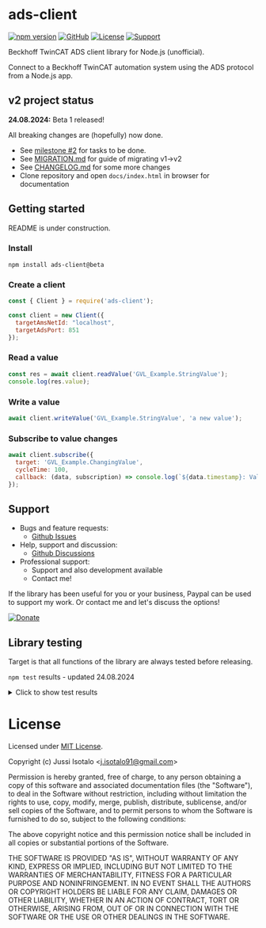 # ads-client


[![npm version](https://img.shields.io/npm/v/ads-client)](https://www.npmjs.org/package/ads-client) 
[![GitHub](https://img.shields.io/badge/View%20on-GitHub-brightgreen)](https://github.com/jisotalo/ads-client)
[![License](https://img.shields.io/github/license/jisotalo/ads-client)](https://choosealicense.com/licenses/mit/)
[![Support](https://img.shields.io/badge/Donate-PayPal-yellow)](https://www.paypal.com/donate/?business=KUWBXXCVGZZME&no_recurring=0&currency_code=EUR)

Beckhoff TwinCAT ADS client library for Node.js (unofficial). 

Connect to a Beckhoff TwinCAT automation system using the ADS protocol from a Node.js app.

## v2 project status

**24.08.2024:** Beta 1 released! 

All breaking changes are (hopefully) now done.

* See [milestone #2](https://github.com/jisotalo/ads-client/milestone/2) for tasks to be done.
* See [MIGRATION.md](https://github.com/jisotalo/ads-client/blob/v2-dev/MIGRATION.md) for guide of migrating v1->v2
* See [CHANGELOG.md](https://github.com/jisotalo/ads-client/blob/v2-dev/CHANGELOG.md) for some more changes
* Clone repository and open `docs/index.html` in browser for documentation

## Getting started

README is under construction.

### Install
`npm install ads-client@beta`

### Create a client

```js
const { Client } = require('ads-client');

const client = new Client({
  targetAmsNetId: "localhost",
  targetAdsPort: 851
});
```

### Read a value

```js
const res = await client.readValue('GVL_Example.StringValue');
console.log(res.value);
```

### Write a value

```js
await client.writeValue('GVL_Example.StringValue', 'a new value');
```
### Subscribe to value changes

```js
await client.subscribe({
  target: 'GVL_Example.ChangingValue',
  cycleTime: 100,
  callback: (data, subscription) => console.log(`${data.timestamp}: Value changed to ${data.value}`)
});
```

## Support

* Bugs and feature requests: 
  * [Github Issues](https://github.com/jisotalo/ads-client/issues)
* Help, support and discussion: 
  * [Github Discussions](https://github.com/jisotalo/ads-client/discussions)
* Professional support: 
  * Support and also development available 
  * Contact me!

If the library has been useful for you or your business, Paypal can be used to support my work. Or contact me and let's discuss the options!

[![Donate](https://img.shields.io/badge/Donate-PayPal-yellow)](https://www.paypal.com/donate/?business=KUWBXXCVGZZME&no_recurring=0&currency_code=EUR)

## Library testing

Target is that all functions of the library are always tested before releasing.

`npm test` results - updated 24.08.2024

<details>
<summary>Click to show test results</summary>
<pre>
√ IMPORTANT NOTE: This test requires running a specific PLC project locally (https://github.com/jisotalo/ads-client-test-plc-project)                                                                                                                         
  connection
    √ client is not connected at beginning (1 ms)                                                                               
    √ checking ads client settings (1 ms)                                                                                       
    √ connecting to the target (31 ms)                                                                                          
    √ checking that test PLC project is active (13 ms)                                                                          
    √ checking that test PLC project version is correct (10 ms)                                                                 
    √ caching of symbols and data types (1 ms)                                                                                  
    √ reconnecting (36 ms)                                                                                                      
  resetting PLC to original state                                                                                               
    √ resetting PLC (514 ms)                                                                                                    
    √ checking that reset was successful (8 ms)                                                                                 
    √ checking that PLC is not running (12 ms)                                                                                  
    √ setting IsReset to false (4 ms)                                                                                           
    √ starting PLC (8 ms)                                                                                                       
    √ checking that test PLC project is running (506 ms)                                                                        
  testing PLC runtime stop, start, restart                                                                                      
    √ stopping PLC (16 ms)                                                                                                      
    √ starting PLC (15 ms)                                                                                                      
    √ restarting PLC (538 ms)                                                                                                   
  system state, PLC runtime states and device information                                                                       
    √ reading TwinCAT system state (7 ms)                                                                                       
    √ reading PLC runtime (port 851) state (5 ms)                                                                               
    √ reading PLC runtime (port 852) state (5 ms)                                                                               
    √ reading PLC runtime device info (4 ms)                                                                                    
    √ reading TwinCAT system device info (5 ms)                                                                                 
    √ reading PLC runtime symbol version (5 ms)                                                                                 
  symbols and data types                                                                                                        
    √ reading upload info (4 ms)                                                                                                
    √ reading all symbols (15 ms)                                                                                               
    √ reading single symbol information (2 ms)                                                                                  
    √ reading all data type information (19 ms)                                                                                 
    √ reading single data type information (2 ms)                                                                               
  data conversion                                                                                                               
    √ converting a raw PLC value to a Javascript variable (5 ms)                                                                
    √ converting a Javascript value to a raw PLC value (40 ms)                                                                  
  reading values                                                                                                                
    reading standard values                                                                                                     
      √ reading BOOL (15 ms)                                                                                                    
      √ reading BYTE (8 ms)                                                                                                     
      √ reading WORD (7 ms)                                                                                                     
      √ reading DWORD (6 ms)
      √ reading SINT (11 ms)                                                                                                    
      √ reading USINT (6 ms)                                                                                                    
      √ reading INT (13 ms)                                                                                                     
      √ reading UINT (7 ms)                                                                                                     
      √ reading DINT (15 ms)                                                                                                    
      √ reading UDINT (8 ms)                                                                                                    
      √ reading REAL (32 ms)                                                                                                    
      √ reading STRING (15 ms)                                                                                                  
      √ reading DATE (8 ms)                                                                                                     
      √ reading DT (13 ms)                                                                                                      
      √ reading TOD (16 ms)                                                                                                     
      √ reading TIME (9 ms)                                                                                                     
      √ reading LWORD (8 ms)                                                                                                    
      √ reading LINT (12 ms)                                                                                                    
      √ reading ULINT (7 ms)                                                                                                    
      √ reading LREAL (29 ms)                                                                                                   
      √ reading WSTRING (12 ms)                                                                                                 
      √ reading LDATE (---- TODO: Needs TC 3.1.4026 ----)                                                                       
      √ reading LDT (---- TODO: Needs TC 3.1.4026 ----)                                                                         
      √ reading LTOD (---- TODO: Needs TC 3.1.4026 ----)                                                                        
      √ reading LTIME (7 ms)                                                                                                    
    reading standard array values                                                                                               
      √ reading ARRAY OF BOOL (13 ms)                                                                                           
      √ reading ARRAY OF BYTE (8 ms)                                                                                            
      √ reading ARRAY OF WORD (7 ms)                                                                                            
      √ reading ARRAY OF DWORD (8 ms)                                                                                           
      √ reading ARRAY OF SINT (13 ms)                                                                                           
      √ reading ARRAY OF USINT (7 ms)                                                                                           
      √ reading ARRAY OF INT (15 ms)                                                                                            
      √ reading ARRAY OF UINT (8 ms)                                                                                            
      √ reading ARRAY OF DINT (16 ms)                                                                                           
      √ reading ARRAY OF UDINT (10 ms)                                                                                          
      √ reading ARRAY OF REAL (31 ms)                                                                                           
      √ reading ARRAY OF STRING (15 ms)                                                                                         
      √ reading ARRAY OF DATE (3 ms)                                                                                            
      √ reading ARRAY OF DT (14 ms)                                                                                             
      √ reading ARRAY OF TOD (14 ms)                                                                                            
      √ reading ARRAY OF TIME (8 ms)                                                                                            
      √ reading ARRAY OF LWORD (4 ms)                                                                                           
      √ reading ARRAY OF LINT (10 ms)                                                                                           
      √ reading ARRAY OF ULINT (4 ms)                                                                                           
      √ reading ARRAY OF LREAL (24 ms)                                                                                          
      √ reading ARRAY OF WSTRING (13 ms)                                                                                        
      √ reading ARRAY OF LDATE (---- TODO: Needs TC 3.1.4026 ----)                                                              
      √ reading ARRAY OF LDT (---- TODO: Needs TC 3.1.4026 ----)                                                                
      √ reading ARRAY OF LTOD (---- TODO: Needs TC 3.1.4026 ----)                                                               
      √ reading ARRAY OF LTIME (6 ms)                                                                                           
    reading complex values                                                                                                      
      √ reading STRUCT (15 ms)                                                                                                  
      √ reading ALIAS (5 ms)                                                                                                    
      √ reading ENUM (41 ms)                                                                                                    
      √ reading POINTER (address) (7 ms)                                                                                        
      √ reading SUBRANGE (7 ms)                                                                                                 
      √ reading UNION (23 ms)                                                                                                   
      √ reading FUNCTION_BLOCK (29 ms)                                                                                          
      √ reading INTERFACE (9 ms)                                                                                                
    reading complex array values                                                                                                
      √ reading ARRAY OF STRUCT (18 ms)                                                                                         
      √ reading ARRAY OF ALIAS (8 ms)                                                                                           
      √ reading ARRAY OF ENUM (40 ms)                                                                                           
      √ reading ARRAY OF POINTER (address) (7 ms)                                                                               
      √ reading ARRAY OF SUBRANGE (7 ms)
      √ reading ARRAY OF UNION (8 ms)                                                                                           
      √ reading ARRAY OF FUNCTION_BLOCK (32 ms)                                                                                 
      √ reading ARRAY OF INTERFACE (6 ms)                                                                                       
    reading special types / cases                                                                                               
      √ reading ARRAY with negative index (7 ms)                                                                                
      √ reading multi-dimensional ARRAY (8 ms)                                                                                  
      √ reading ARRAY OF ARRAY (8 ms)                                                                                           
      √ reading STRUCT with pragma: {attribute 'pack_mode' := '1'} (9 ms)                                                       
      √ reading STRUCT with pragma: {attribute 'pack_mode' := '8'} (9 ms)                                                       
      √ reading an empty FUNCTION_BLOCK (7 ms)                                                                                  
      √ reading an empty STRUCT (8 ms)                                                                                          
      √ reading an empty ARRAY (7 ms)                                                                                           
      √ reading a single BIT (14 ms)                                                                                            
      √ reading a struct with BIT types (8 ms)                                                                                  
    reading dereferenced POINTER and REFERENCE values                                                                           
      √ reading POINTER (value) (8 ms)                                                                                          
      √ reading REFERENCE (value) (8 ms)                                                                                        
    reading raw data                                                                                                            
      √ reading a raw value (5 ms)                                                                                              
      √ reading a raw value using symbol (3 ms)                                                                                 
      √ reading a raw value using path (2 ms)                                                                                   
      √ reading multiple raw values (multi/sum command) (5 ms)                                                                  
    reading (misc)                                                                                                              
      √ reading a value using symbol (5 ms)                                                                                     
  writing values                                                                                                                
    writing standard values                                                                                                     
      √ writing BOOL (23 ms)                                                                                                    
      √ writing BYTE (11 ms)                                                                                                    
      √ writing WORD (9 ms)                                                                                                     
      √ writing DWORD (9 ms)                                                                                                    
      √ writing SINT (24 ms)                                                                                                    
      √ writing USINT (12 ms)                                                                                                   
      √ writing INT (22 ms)                                                                                                     
      √ writing UINT (11 ms)                                                                                                    
      √ writing DINT (22 ms)                                                                                                    
      √ writing UDINT (9 ms)                                                                                                    
      √ writing REAL (47 ms)                                                                                                    
      √ writing STRING (24 ms)                                                                                                  
      √ writing DATE (12 ms)                                                                                                    
      √ writing DT (22 ms)                                                                                                      
      √ writing TOD (23 ms)                                                                                                     
      √ writing TIME (12 ms)
      √ writing LWORD (12 ms)                                                                                                   
      √ writing LINT (25 ms)                                                                                                    
      √ writing ULINT (12 ms)                                                                                                   
      √ writing LREAL (47 ms)                                                                                                   
      √ writing WSTRING (21 ms)                                                                                                 
      √ writing LDATE (---- TODO: Needs TC 3.1.4026 ----)                                                                       
      √ writing LDT (---- TODO: Needs TC 3.1.4026 ----)                                                                         
      √ writing LTOD (---- TODO: Needs TC 3.1.4026 ----)                                                                        
      √ writing LTIME (11 ms)                                                                                                   
    writing standard array values                                                                                               
      √ writing ARRAY OF BOOL (25 ms)                                                                                           
      √ writing ARRAY OF BYTE (12 ms)                                                                                           
      √ writing ARRAY OF WORD (10 ms)                                                                                           
      √ writing ARRAY OF DWORD (13 ms)                                                                                          
      √ writing ARRAY OF SINT (18 ms)                                                                                           
      √ writing ARRAY OF USINT (9 ms)                                                                                           
      √ writing ARRAY OF INT (19 ms)                                                                                            
      √ writing ARRAY OF UINT (12 ms)                                                                                           
      √ writing ARRAY OF DINT (19 ms)                                                                                           
      √ writing ARRAY OF UDINT (10 ms)                                                                                          
      √ writing ARRAY OF REAL (48 ms)                                                                                           
      √ writing ARRAY OF STRING (25 ms)                                                                                         
      √ writing ARRAY OF DATE (11 ms)                                                                                           
      √ writing ARRAY OF DT (21 ms)                                                                                             
      √ writing ARRAY OF TOD (25 ms)                                                                                            
      √ writing ARRAY OF TIME (12 ms)                                                                                           
      √ writing ARRAY OF LWORD (13 ms)                                                                                          
      √ writing ARRAY OF LINT (23 ms)                                                                                           
      √ writing ARRAY OF ULINT (12 ms)                                                                                          
      √ writing ARRAY OF LREAL (48 ms)                                                                                          
      √ writing ARRAY OF WSTRING (23 ms)                                                                                        
      √ writing ARRAY OF LDATE (---- TODO: Needs TC 3.1.4026 ----)                                                              
      √ writing ARRAY OF LDT (---- TODO: Needs TC 3.1.4026 ----) (1 ms)                                                         
      √ writing ARRAY OF LTOD (---- TODO: Needs TC 3.1.4026 ----)                                                               
      √ writing ARRAY OF LTIME (12 ms)                                                                                          
    writing complex values                                                                                                      
      √ writing STRUCT (22 ms)                                                                                                  
      √ writing ALIAS (11 ms)                                                                                                   
      √ writing ENUM (54 ms)                                                                                                    
      √ writing POINTER (address) (17 ms)                                                                                       
      √ writing SUBRANGE (20 ms)                                                                                                
      √ writing UNION (48 ms)                                                                                                   
      √ writing FUNCTION_BLOCK (47 ms)                                                                                          
      √ writing INTERFACE (15 ms)                                                                                               
    writing complex array values                                                                                                
      √ writing ARRAY OF STRUCT (26 ms)                                                                                         
      √ writing ARRAY OF ALIAS (13 ms)                                                                                          
      √ writing ARRAY OF ENUM (55 ms)                                                                                           
      √ writing ARRAY OF POINTER (address) (16 ms)                                                                              
      √ writing ARRAY OF SUBRANGE (11 ms)                                                                                       
      √ writing ARRAY OF UNION (13 ms)                                                                                          
      √ writing ARRAY OF FUNCTION_BLOCK (48 ms)                                                                                 
      √ writing ARRAY OF INTERFACE (15 ms)                                                                                      
    writing special types / cases                                                                                               
      √ writing ARRAY with negative index (17 ms)                                                                               
      √ writing multi-dimensional ARRAY (16 ms)                                                                                 
      √ writing ARRAY OF ARRAY (16 ms)                                                                                          
      √ writing STRUCT with pragma: {attribute 'pack_mode' := '1'} (14 ms)                                                      
      √ writing STRUCT with pragma: {attribute 'pack_mode' := '8'} (14 ms)                                                      
      √ writing an empty FUNCTION_BLOCK (7 ms)                                                                                  
      √ writing an empty STRUCT (8 ms)                                                                                          
      √ writing an empty ARRAY (7 ms)                                                                                           
      √ writing a single BIT (39 ms)                                                                                            
      √ writing a struct with BIT types (15 ms)                                                                                 
    writing dereferenced POINTER and REFERENCE values                                                                           
      √ writing POINTER (value) (21 ms)                                                                                         
      √ writing REFERENCE (value) (21 ms)                                                                                       
    writing raw data                                                                                                            
      √ writing a raw value (7 ms)                                                                                              
      √ writing a raw value using symbol (5 ms)                                                                                 
      √ writing a raw value using path (16 ms)                                                                                  
      √ writing multiple raw values (multi/sum command) (18 ms)                                                                 
    writing (misc)                                                                                                              
      √ writing a value using symbol (7 ms)                                                                                     
  variable handles                                                                                                              
    √ creating and deleting a varible handle (14 ms)
    √ reading value using a variable handle (10 ms)                                                                             
    √ writing value using a variable handle (31 ms)                                                                             
    √ creating and deleting multiple varible handles (multi/sum command) (9 ms)                                                 
  subscriptions (ADS notifications)                                                                                             
    √ subscribing and unsubscribing successfully (2036 ms)                                                                      
    √ subscribing to a changing value (10 ms) with default cycle time (3028 ms)                                                 
    √ subscribing to a changing value (10 ms) with 10 ms cycle time (27 ms)                                                     
    √ subscribing to a constant value with maximum delay of 2000 ms (2036 ms)                                                   
    √ subscribing to a raw ADS address (229 ms)                                                                                 
    √ subscribing using subscribeSymbol() (2020 ms)                                                                             
    √ subscribing to a raw ADS address using subscribeRaw() (219 ms)                                                            
  remote procedure calls (RPC methods)                                                                                          
    √ calling a RPC method (15 ms)                                                                                              
    √ calling a RPC method with struct parameters (14 ms)                                                                       
    √ calling a RPC method without return value and without parameters (9 ms)                                                   
  miscellaneous                                                                                                                 
    √ sending read write ADS command (6 ms)                                                                                     
    √ sending multiple read write ADS commands (multi/sum command) (10 ms)                                                      
  issue specific tests                                                                                                          
    issue 103 (https://github.com/jisotalo/ads-client/issues/103)                                                               
      √ calling unsubscribeAll() multiple times (should not crash to unhandled exception) (51 ms)                               
  disconnecting                                                                                                                 
    √ disconnecting client (5 ms)                                                                                               
  controlling TwinCAT system service                                                                                            
    √ connecting (1 ms)                                                                                                         
    √ setting TwinCAT system to config (2022 ms)                                                                                
    √ setting TwinCAT system to run (2027 ms)                                                                                   
    √ disconnecting (2 ms)   
</pre>
</details>

# License

Licensed under [MIT License](http://www.opensource.org/licenses/MIT).

Copyright (c) Jussi Isotalo <<j.isotalo91@gmail.com>>

Permission is hereby granted, free of charge, to any person obtaining a copy
of this software and associated documentation files (the "Software"), to deal
in the Software without restriction, including without limitation the rights
to use, copy, modify, merge, publish, distribute, sublicense, and/or sell
copies of the Software, and to permit persons to whom the Software is
furnished to do so, subject to the following conditions:

The above copyright notice and this permission notice shall be included in all
copies or substantial portions of the Software.

THE SOFTWARE IS PROVIDED "AS IS", WITHOUT WARRANTY OF ANY KIND, EXPRESS OR
IMPLIED, INCLUDING BUT NOT LIMITED TO THE WARRANTIES OF MERCHANTABILITY,
FITNESS FOR A PARTICULAR PURPOSE AND NONINFRINGEMENT. IN NO EVENT SHALL THE
AUTHORS OR COPYRIGHT HOLDERS BE LIABLE FOR ANY CLAIM, DAMAGES OR OTHER
LIABILITY, WHETHER IN AN ACTION OF CONTRACT, TORT OR OTHERWISE, ARISING FROM,
OUT OF OR IN CONNECTION WITH THE SOFTWARE OR THE USE OR OTHER DEALINGS IN THE
SOFTWARE.
